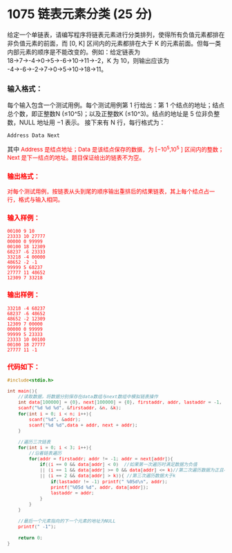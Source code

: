 # 1075 链表元素分类 (25 分)
给定一个单链表，请编写程序将链表元素进行分类排列，使得所有负值元素都排在非负值元素的前面，而 [0, K] 区间内的元素都排在大于 K 的元素前面。但每一类内部元素的顺序是不能改变的。例如：给定链表为 18→7→-4→0→5→-6→10→11→-2，K 为 10，则输出应该为 -4→-6→-2→7→0→5→10→18→11。
### 输入格式：
每个输入包含一个测试用例。每个测试用例第 1 行给出：第 1 个结点的地址；结点总个数，即正整数N (≤10^5)；以及正整数K (≤10^3)。结点的地址是 5 位非负整数，NULL 地址用 −1 表示。
接下来有 N 行，每行格式为：
```
Address Data Next
```
其中<font color="red" size="2px"> Address 是结点地址；<font color="red" size="2px">Data 是该结点保存的数据，为 [$−10^5$,$10^5$ ] 区间内的整数；<font color="red" size="2px"> Next 是下一结点的地址。题目保证给出的链表不为空。
### 输出格式：
对每个测试用例，按链表从头到尾的顺序输出重排后的结果链表，其上每个结点占一行，格式与输入相同。
### 输入样例：
```
00100 9 10
23333 10 27777
00000 0 99999
00100 18 12309
68237 -6 23333
33218 -4 00000
48652 -2 -1
99999 5 68237
27777 11 48652
12309 7 33218
```
### 输出样例：
```
33218 -4 68237
68237 -6 48652
48652 -2 12309
12309 7 00000
00000 0 99999
99999 5 23333
23333 10 00100
00100 18 27777
27777 11 -1
```
### 代码如下：
```c
#include<stdio.h>

int main(){
    //读取数据，将数据分别保存在data数组与next数组中模拟链表操作 
    int data[100000] = {0}, next[100000] = {0}, firstaddr, addr, lastaddr = -1, n, k;
    scanf("%d %d %d", &firstaddr, &n, &k);
    for(int i = 0; i < n; i++){
        scanf("%d", &addr);
        scanf("%d %d",data + addr, next + addr);
    }
    
    //遍历三次链表 
    for(int i = 0; i < 3; i++){
        //沿着链表遍历 
        for(addr = firstaddr; addr != -1; addr = next[addr]){
            if((i == 0 && data[addr] < 0)  //如果第一次遍历时满足数据为负值 
            || (i == 1 && data[addr] >= 0 && data[addr] <= k)//第二次遍历数据为正且小于k 
            || (i == 2 && data[addr] > k)){ //第三次遍历数据大于k 
                if(lastaddr != -1) printf(" %05d\n", addr);
                printf("%05d %d", addr, data[addr]);
                lastaddr = addr;
            }
        }
    }
    
    //最后一个元素指向的下一个元素的地址为NULL 
    printf(" -1");
    
    return 0;
} 
```